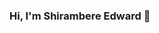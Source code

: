 ### Hi, I'm Shirambere Edward 👋 

<!--
**shiram/shiram** is a ✨ _special_ ✨ repository because its `README.md` (this file) appears on your GitHub profile.

